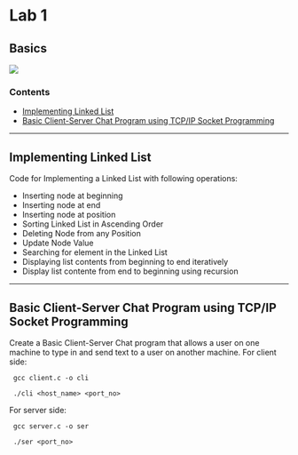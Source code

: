 # Lab 1
## Basics

<img src="https://img.shields.io/badge/language-C-brightgreen.svg"/>

### Contents
* [Implementing Linked List](#ll)
* [Basic Client-Server Chat Program using TCP/IP Socket Programming](#socks)

___

<a name="ll"></a>
## Implementing Linked List
Code for Implementing a Linked List with following operations:
* Inserting node at beginning
* Inserting node at end
* Inserting node at position
* Sorting Linked List in Ascending Order
* Deleting Node from any Position
* Update Node Value
* Searching for element in the Linked List
* Displaying list contents from beginning to end iteratively
* Display list contente from end to beginning using recursion
___

<a name="socks"></a>
## Basic Client-Server Chat Program using TCP/IP Socket Programming
Create a Basic Client-Server Chat program that allows a user on one machine to type in and send text to a user on another
machine.
For client side:
```
 gcc client.c -o cli
```
```
 ./cli <host_name> <port_no>
```

For server side:
```
 gcc server.c -o ser
```
```
 ./ser <port_no>
```
